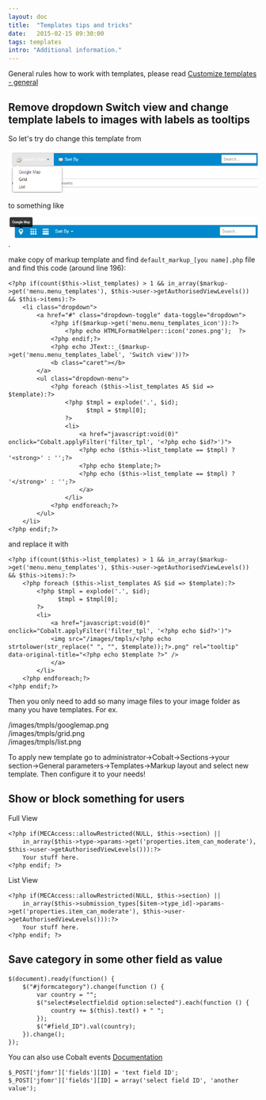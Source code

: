 ```yaml
---
layout: doc
title:  "Templates tips and tricks"
date:   2015-02-15 09:30:00
tags: templates
intro: "Additional information."
---
```


<div class="alert">General rules how to work with templates, please read  <a href="/en/cobalt/custom-templates-general/">Customize templates - general</a></div>

## Remove dropdown Switch view and change template labels to images with labels as tooltips

So let's try do change this template from

![Dropdown Switch view markup template](/assets/img/screenshots/markup_template_template_switcher_before.jpg)

to something like

![List Switch view with images markup template](/assets/img/screenshots/markup_template_template_switcher_after.jpg).

make copy of markup template and find `default_markup_[you name].php` file and find this code (around line 196):


    <?php if(count($this->list_templates) > 1 && in_array($markup->get('menu.menu_templates'), $this->user->getAuthorisedViewLevels()) && $this->items):?>
    	<li class="dropdown">
    		<a href="#" class="dropdown-toggle" data-toggle="dropdown">
    			<?php if($markup->get('menu.menu_templates_icon')):?>
    				<?php echo HTMLFormatHelper::icon('zones.png');  ?>
    			<?php endif;?>
    			<?php echo JText::_($markup->get('menu.menu_templates_label', 'Switch view'))?>
    			<b class="caret"></b>
    		</a>
    		<ul class="dropdown-menu">
    			<?php foreach ($this->list_templates AS $id => $template):?>
    				<?php $tmpl = explode('.', $id);
    					  $tmpl = $tmpl[0];
    				?>
    				<li>
    					<a href="javascript:void(0)" onclick="Cobalt.applyFilter('filter_tpl', '<?php echo $id?>')">
    					<?php echo ($this->list_template == $tmpl) ? '<strong>' : '';?>
    					<?php echo $template;?>
    					<?php echo ($this->list_template == $tmpl) ? '</strong>' : '';?>
    					</a>
    				</li>
    			<?php endforeach;?>
    		</ul>
    	</li>
    <?php endif;?>

and replace it with

    <?php if(count($this->list_templates) > 1 && in_array($markup->get('menu.menu_templates'), $this->user->getAuthorisedViewLevels()) && $this->items):?>
    	<?php foreach ($this->list_templates AS $id => $template):?>
    		<?php $tmpl = explode('.', $id);
    			  $tmpl = $tmpl[0];
    		?>
    		<li>
    			<a href="javascript:void(0)" onclick="Cobalt.applyFilter('filter_tpl', '<?php echo $id?>')">
    	        <img src="/images/tmpls/<?php echo strtolower(str_replace(" ", "", $template));?>.png" rel="tooltip" data-original-title="<?php echo $template ?>" />
    			</a>
    		</li>
    	<?php endforeach;?>
    <?php endif;?>

Then you only need to add so many image files to your image folder as many you have templates. For ex.

/images/tmpls/googlemap.png  
/images/tmpls/grid.png  
/images/tmpls/list.png

To apply new template go to administrator->Cobalt->Sections->your section->General parameters->Templates->Markup layout and select new template. Then configure it to your needs!

## Show or block something for users

Full View

	<?php if(MECAccess::allowRestricted(NULL, $this->section) || 
		in_array($this->type->params->get('properties.item_can_moderate'), $this->user->getAuthorisedViewLevels())):?>
		Your stuff here.
	<?php endif; ?>

List View

	<?php if(MECAccess::allowRestricted(NULL, $this->section) || 
		in_array($this->submission_types[$item->type_id]->params->get('properties.item_can_moderate'), $this->user->getAuthorisedViewLevels())):?>
		Your stuff here.
	<?php endif; ?>

## Save category in some other field as value

	$(document).ready(function() {
		$("#jformcategory").change(function () {
			var country = "";
			$("select#selectfieldid option:selected").each(function () {
				country += $(this).text() + " ";
			});
			$("#field_ID").val(country);
		}).change();
	});

You can also use Cobalt events [Documentation](http://docs.mintjoomla.com/en/cobalt/cobalt-events/)

	$_POST['jfomr']['fields'][ID] = 'text field ID';
	$_POST['jfomr']['fields'][ID] = array('select field ID', 'another value');
